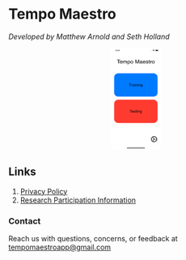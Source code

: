 # Tempo Maestro

<i>Developed by Matthew Arnold and Seth Holland</i>

<p align="center">
    <img src="https://raw.githubusercontent.com/Matthewa1999/TempoMaestro.webpage/gh-pages/MainMenu.png" width="100" height="200">
     
  
## Links
1. [Privacy Policy](https://docs.google.com/document/d/1pLVJZvQfazcMCzxWOmAQlK_DPHsPbEvAzH2IgrO2_qc/edit?usp=sharing)
2. [Research Participation Information](https://docs.google.com/document/d/1WOaxTUNst4W-uyDBFxByjKSVoX0owtJlomTzUsOh-XQ/edit?usp=sharing)

### Contact

Reach us with questions, concerns, or feedback at tempomaestroapp@gmail.com
